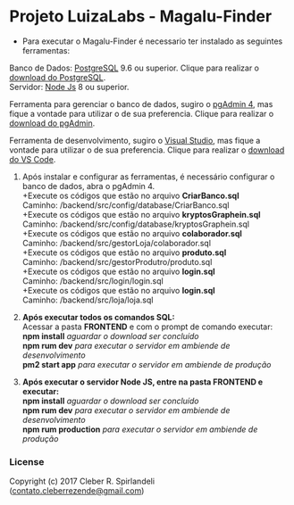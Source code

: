 # Projeto LuizaLabs - Magalu-Finder

- Para executar o Magalu-Finder é necessario ter instalado as seguintes ferramentas: <br />

Banco de Dados: [PostgreSQL] 9.6 ou superior. Clique para realizar o [download do PostgreSQL]. <br />
Servidor: [Node Js] 8 ou superior. <br />

Ferramenta para gerenciar o banco de dados, sugiro o [pgAdmin 4], mas fique a vontade para utilizar o de sua preferencia. Clique para realizar o [download do pgAdmin]. <br />

Ferramenta de desenvolvimento, sugiro o [Visual Studio], mas fique a vontade para utilizar o de sua preferencia. Clique para realizar o [download do VS Code]. <br />

1. Após instalar e configurar as ferramentas, é necessário configurar o banco de dados, abra o pgAdmin 4. <br />
+Execute os códigos que estão no arquivo **CriarBanco.sql** <br />
Caminho: /backend/src/config/database/CriarBanco.sql <br />
+Execute os códigos que estão no arquivo **kryptosGraphein.sql** <br />
Caminho: /backend/src/config/database/kryptosGraphein.sql <br />
+Execute os códigos que estão no arquivo **colaborador.sql** <br />
Caminho: /backend/src/gestorLoja/colaborador.sql <br />
+Execute os códigos que estão no arquivo **produto.sql** <br />
Caminho: /backend/src/gestorProdutro/produto.sql <br />
+Execute os códigos que estão no arquivo **login.sql** <br />
Caminho: /backend/src/login/login.sql <br />
+Execute os códigos que estão no arquivo **login.sql** <br />
Caminho: /backend/src/loja/loja.sql <br />

2. **Após executar todos os comandos SQL:** <br />
Acessar a pasta **FRONTEND** e com o prompt de comando executar: <br />
**npm install** _aguardar o download ser concluído_ <br />
**npm rum dev** _para executar o servidor em ambiende de desenvolvimento_ <br />
**pm2 start app** _para executar o servidor em ambiende de produção_ <br />


3. **Após executar o servidor Node JS, entre na pasta FRONTEND e executar:** <br />
**npm install** _aguardar o download ser concluído_ <br />
**npm rum dev** _para executar o servidor em ambiende de desenvolvimento_ <br />
**npm rum production** _para executar o servidor em ambiende de produção_ <br />

### License
Copyright (c) 2017 Cleber R. Spirlandeli (contato.cleberrezende@gmail.com)

[PostgreSQL]: https://www.postgresql.org/
[download do PostgreSQL]: https://www.enterprisedb.com/downloads/postgres-postgresql-downloads#windows

[Node Js]: https://nodejs.org/en/

[pgAdmin 4]: https://www.pgadmin.org/
[download do pgAdmin]: https://www.pgadmin.org/download/

[Visual Studio]: https://code.visualstudio.com/
[download do VS Code]: https://code.visualstudio.com/Download
